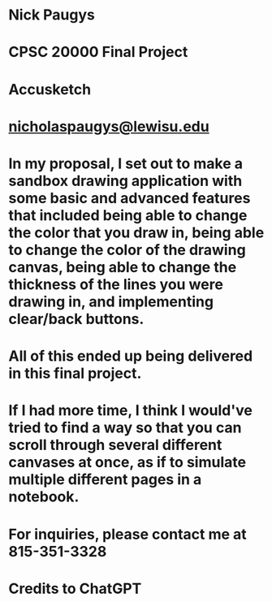# Nick Paugys
# CPSC 20000 Final Project
# Accusketch
# nicholaspaugys@lewisu.edu

# In my proposal, I set out to make a sandbox drawing application with some basic and advanced features that included being able to change the color that you draw in, being able to change the color of the drawing canvas, being able to change the thickness of the lines you were drawing in, and implementing clear/back buttons. 
# All of this ended up being delivered in this final project.
# If I had more time, I think I would've tried to find a way so that you can scroll through several different canvases at once, as if to simulate multiple different pages in a notebook.

# For inquiries, please contact me at 815-351-3328

# Credits to ChatGPT
